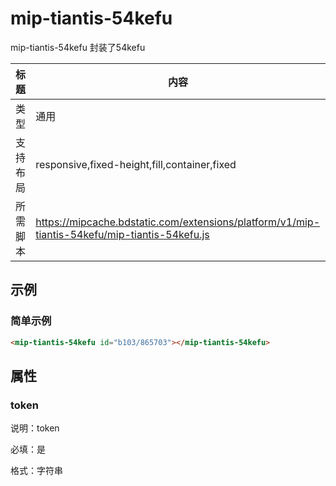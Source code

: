 # mip-tiantis-54kefu

mip-tiantis-54kefu 封装了54kefu

标题|内容
----|----
类型|通用
支持布局|responsive,fixed-height,fill,container,fixed
所需脚本|https://mipcache.bdstatic.com/extensions/platform/v1/mip-tiantis-54kefu/mip-tiantis-54kefu.js

## 示例

### 简单示例
```html
<mip-tiantis-54kefu id="b103/865703"></mip-tiantis-54kefu>
```

## 属性

### token

说明：token

必填：是

格式：字符串